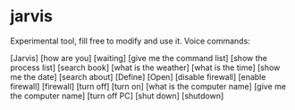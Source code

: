 # jarvis
Experimental tool, fill free to modify and use it.
Voice commands:

[Jarvis] 
[how are you] 
[waiting] 
[give me the command list] 
[show the process list] 
[search book] 
[what is the weather] 
[what is the time] 
[show me the date] 
[search about] 
[Define] 
[Open] 
[disable firewall] 
[enable firewall] 
[firewall] 
[turn off] 
[turn on]
[what is the computer name] 
[give me the computer name] 
[turn off PC] 
[shut down]
[shutdown] 
